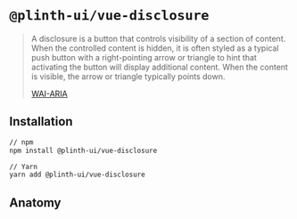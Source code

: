 # `@plinth-ui/vue-disclosure`

> A disclosure is a button that controls visibility of a section of content. When the controlled content is hidden, it is often styled as a typical push button with a right-pointing arrow or triangle to hint that activating the button will display additional content. When the content is visible, the arrow or triangle typically points down.
>
> [WAI-ARIA](https://www.w3.org/TR/wai-aria-practices-1.2/#disclosure)

## Installation

```sh
// npm
npm install @plinth-ui/vue-disclosure

// Yarn
yarn add @plinth-ui/vue-disclosure
```

## Anatomy
